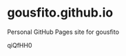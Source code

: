 # gousfito.github.io
Personal GitHub Pages site for gousfito































qiQfHH0
